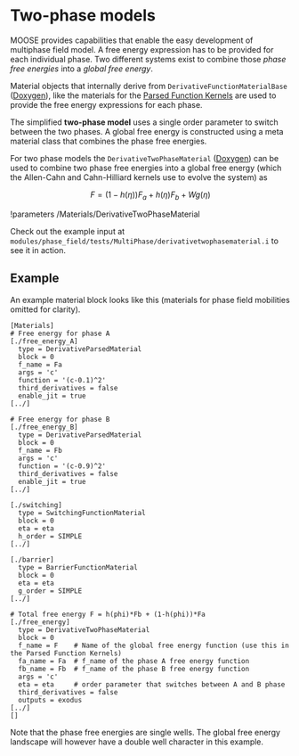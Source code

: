 # Two-phase models

MOOSE provides capabilities that enable the easy development of multiphase field model. A free energy expression has to be provided for each individual phase. Two different systems exist to combine those _phase free energies_ into a _global free energy_.

Material objects that internally derive from ```DerivativeFunctionMaterialBase``` ([Doxygen](http://mooseframework.org/docs/doxygen/modules/classDerivativeFunctionMaterialBase.html)), like the materials for the [Parsed Function Kernels](ParsedFunctionKernels) are used to provide the free energy expressions for each phase.

The simplified **two-phase model** uses a single order parameter to switch between the two phases. A global free energy is constructed using a meta material class that combines the phase free energies.

For two phase models the ```DerivativeTwoPhaseMaterial``` ([Doxygen](http://mooseframework.org/docs/doxygen/modules/classDerivativeTwoPhaseMaterial.html)) can be used to combine two phase free energies into a global free energy (which the Allen-Cahn and Cahn-Hilliard kernels use to evolve the system) as

$$
F = \left(1-h(\eta)\right) F_a + h(\eta)F_b + Wg(\eta)
$$

!parameters /Materials/DerivativeTwoPhaseMaterial

Check out the example input at ```modules/phase_field/tests/MultiPhase/derivativetwophasematerial.i``` to see it in action.

## Example

An example material block looks like this (materials for phase field mobilities omitted for clarity).

```puppet
[Materials]
# Free energy for phase A
[./free_energy_A]
  type = DerivativeParsedMaterial
  block = 0
  f_name = Fa
  args = 'c'
  function = '(c-0.1)^2'
  third_derivatives = false
  enable_jit = true
[../]

# Free energy for phase B
[./free_energy_B]
  type = DerivativeParsedMaterial
  block = 0
  f_name = Fb
  args = 'c'
  function = '(c-0.9)^2'
  third_derivatives = false
  enable_jit = true
[../]

[./switching]
  type = SwitchingFunctionMaterial
  block = 0
  eta = eta
  h_order = SIMPLE
[../]

[./barrier]
  type = BarrierFunctionMaterial
  block = 0
  eta = eta
  g_order = SIMPLE
[../]

# Total free energy F = h(phi)*Fb + (1-h(phi))*Fa
[./free_energy]
  type = DerivativeTwoPhaseMaterial
  block = 0
  f_name = F    # Name of the global free energy function (use this in the Parsed Function Kernels)
  fa_name = Fa  # f_name of the phase A free energy function
  fb_name = Fb  # f_name of the phase B free energy function
  args = 'c'
  eta = eta     # order parameter that switches between A and B phase
  third_derivatives = false
  outputs = exodus
[../]
[]
```

Note that the phase free energies are single wells. The global free energy landscape will however have a double well character in this example.
